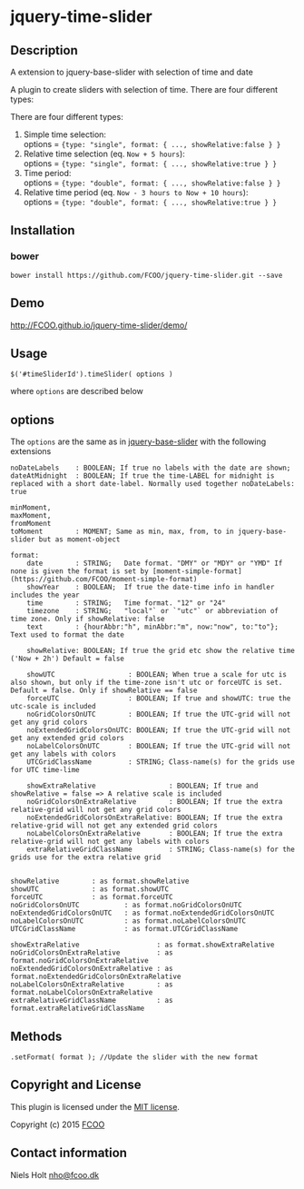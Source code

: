 # jquery-time-slider

## Description
A extension to jquery-base-slider with selection of time and date

A plugin to create sliders with selection of time.
There are four different types:

There are four different types:

1. Simple time selection: <br>options = `{type: "single", format: { ..., showRelative:false } }`
2. Relative time selection (eq. `Now + 5 hours`): <br>options = `{type: "single", format: { ..., showRelative:true } }`
3. Time period:<br>options = `{type: "double", format: { ..., showRelative:false } }`
4. Relative time period (eq. `Now - 3 hours to Now + 10 hours`): <br>options = `{type: "double", format: { ..., showRelative:true } }`

## Installation
### bower
`bower install https://github.com/FCOO/jquery-time-slider.git --save`

## Demo
http://FCOO.github.io/jquery-time-slider/demo/

## Usage
    $('#timeSliderId').timeSlider( options )

where `options` are described below

## options

The `options` are the same as in [jquery-base-slider](https://github.com/FCOO/jquery-base-slider) with the following extensions

    noDateLabels    : BOOLEAN; If true no labels with the date are shown;
    dateAtMidnight  : BOOLEAN; If true the time-LABEL for midnight is replaced with a short date-label. Normally used together noDateLabels: true

    minMoment,
    maxMoment,
    fromMoment
    toMoment        : MOMENT; Same as min, max, from, to in jquery-base-slider but as moment-object

    format:
        date        : STRING;   Date format. "DMY" or "MDY" or "YMD" If none is given the format is set by [moment-simple-format](https://github.com/FCOO/moment-simple-format)
        showYear    : BOOLEAN;  If true the date-time info in handler includes the year
        time        : STRING;   Time format. "12" or "24"
        timezone    : STRING;   "local"` or `"utc"` or abbreviation of time zone. Only if showRelative: false
        text        : {hourAbbr:"h", minAbbr:"m", now:"now", to:"to"}; Text used to format the date

        showRelative: BOOLEAN; If true the grid etc show the relative time ('Now + 2h') Default = false

        showUTC                  : BOOLEAN; When true a scale for utc is also shown, but only if the time-zone isn't utc or forceUTC is set. Default = false. Only if showRelative == false
        forceUTC                 : BOOLEAN; If true and showUTC: true the utc-scale is included
        noGridColorsOnUTC        : BOOLEAN; If true the UTC-grid will not get any grid colors
        noExtendedGridColorsOnUTC: BOOLEAN; If true the UTC-grid will not get any extended grid colors
        noLabelColorsOnUTC       : BOOLEAN; If true the UTC-grid will not get any labels with colors
        UTCGridClassName         : STRING; Class-name(s) for the grids use for UTC time-lime

        showExtraRelative                  : BOOLEAN; If true and showRelative = false => A relative scale is included
        noGridColorsOnExtraRelative        : BOOLEAN; If true the extra relative-grid will not get any grid colors
        noExtendedGridColorsOnExtraRelative: BOOLEAN; If true the extra relative-grid will not get any extended grid colors
        noLabelColorsOnExtraRelative       : BOOLEAN; If true the extra relative-grid will not get any labels with colors
        extraRelativeGridClassName         : STRING; Class-name(s) for the grids use for the extra relative grid


    showRelative        : as format.showRelative
    showUTC             : as format.showUTC
    forceUTC            : as format.forceUTC
    noGridColorsOnUTC           : as format.noGridColorsOnUTC
    noExtendedGridColorsOnUTC   : as format.noExtendedGridColorsOnUTC
    noLabelColorsOnUTC          : as format.noLabelColorsOnUTC
    UTCGridClassName            : as format.UTCGridClassName

    showExtraRelative                   : as format.showExtraRelative
    noGridColorsOnExtraRelative         : as format.noGridColorsOnExtraRelative
    noExtendedGridColorsOnExtraRelative : as format.noExtendedGridColorsOnExtraRelative
    noLabelColorsOnExtraRelative        : as format.noLabelColorsOnExtraRelative
    extraRelativeGridClassName          : as format.extraRelativeGridClassName


## Methods
	.setFormat( format ); //Update the slider with the new format

## Copyright and License
This plugin is licensed under the [MIT license](https://github.com/FCOO/jquery-time-slider/LICENSE).

Copyright (c) 2015 [FCOO](https://github.com/FCOO)

## Contact information

Niels Holt nho@fcoo.dk

